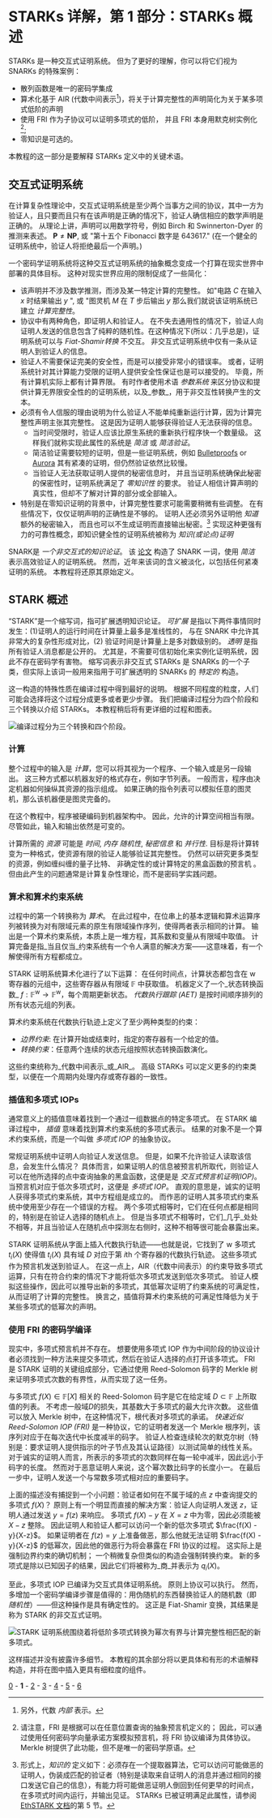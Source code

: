# STARKs 详解，第 1 部分：STARKs 概述

STARKs 是一种交互式证明系统。 但为了更好的理解，你可以将它们视为 SNARKs 的特殊案例：

- 散列函数是唯一的密码学集成
- 算术化基于 AIR (代数中间表示[^1])，将关于计算完整性的声明简化为关于某多项式低阶的声明
- 使用 FRI 作为子协议可以证明多项式的低阶， 并且 FRI 本身用默克树实例化 [^2];
- 零知识是可选的。

本教程的这一部分是要解释 STARKs 定义中的关键术语。

## 交互式证明系统

在计算复杂性理论中，交互式证明系统是至少两个当事方之间的协议，其中一方为验证人，且只要而且只有在该声明是正确的情况下，验证人确信相应的数学声明是正确的。 从理论上讲，声明可以用数学符号，例如 Birch 和 Swinnerton-Dyer 的推测来表述。 $\mathbf{P} \neq \mathbf{NP}$, 或 "第十五个 Fibonacci 数字是 643617." (在一个健全的证明系统中，验证人将拒绝最后一个声明。)

一个密码学证明系统将这种交互式证明系统的抽象概念变成一个打算在现实世界中部署的具体目标。 这种对现实世界应用的限制促成了一些简化：

- 该声明并不涉及数学推测，而涉及某一特定计算的完整性。 如"电路 $C$ 在输入 $x$ 时结果输出 $y$ ", 或 "图灵机 $M$ 在 $T$ 步后输出 $y$ 那么我们就说该证明系统已建立 _计算完整性_。
- 协议中有两种角色，即证明人和验证人。 在不失去通用性的情况下，验证人向证明人发送的信息包含了纯粹的随机性。在这种情况下(所以：几乎总是)，证明系统可以与 _Fiat-Shamir转换_ 不交互。 非交互式证明系统中仅有一条从证明人到验证人的信息。
- 验证人不需要保证完美的安全性，而是可以接受非常小的错误率。 或者，证明系统针对其计算能力受限的证明人提供安全性保证也是可以接受的。 毕竟，所有计算机实际上都有计算界限。 有时作者使用术语 _参数系统_ 来区分协议和提供计算无界限安全性的的证明系统，以及_参数_，用于非交互性转换产生的文本。
- 必须有令人信服的理由说明为什么验证人不能单纯重新运行计算，因为计算完整性声明主张其完整性。 这是因为证明人能够获得验证人无法获得的信息。
  - 当时间受限时，验证人应该比原生系统的重新执行程序快一个数量级。 这样我们就称实现此属性的系统是 _简洁_ 或 _简洁验证_。
  - 简洁验证需要较短的证明，但是一些证明系统，例如 [Bulletproofs](https://eprint.iacr.org/2017/1066.pdf) or [Aurora](https://eprint.iacr.org/2018/828.pdf) 其有紧凑的证明，但仍然验证依然比较慢。
  - 当验证人无法获取证明人提供的秘密信息时， 并且当证明系统确保此秘密的保密性时，证明系统满足了 _零知识性_ 的要求。 验证人相信计算声明的真实性，但却不了解对计算的部分或全部输入。
- 特别是在零知识证明的背景中，计算完整性要求可能需要稍微有些调整。 在有些情况下，仅仅证明声明的正确性是不够的。 证明人还必须另外证明他 _知道_ 额外的秘密输入， 而且也可以不生成证明而直接输出秘密。[^3] 实现这种更强有力的可靠性概念，即知识健全性的证明系统被称为 _知识(或论点)证明_

SNARK是 _一个非交互式的知识论证_。 该 [论文](https://eprint.iacr.org/2011/443.pdf) 构造了 SNARK 一词，使用 _简洁_ 表示高效验证人的证明系统。 然而，近年来该词的含义被淡化，以包括任何紧凑证明的系统。 本教程将还原其原始定义。

## STARK 概述

“STARK”是一个缩写词，指可扩展透明知识论证。 _可扩展_ 是指以下两件事情同时发生：(1)证明人的运行时间在计算量上最多是准线性的， 与在 SNARK 中允许其非常大的复杂性形成对比，(2) 验证时间是计算量上是多对数级别的。 _透明_ 是指所有验证人消息都是公开的。 尤其是，不需要可信初始化来实例化证明系统，因此不存在密码学有害物。 缩写词表示非交互式 STARKs 是 SNARKs 的一个子类，但实际上该词一般用来指用于可扩展透明的 SNARKs 的 _特定的_ 构造。

这一构造的特殊性质在编译过程中得到最好的说明。 根据不同程度的粒度，人们可能会选择将这个过程分成更多或者更少步骤。 我们把编译过程分为四个阶段和三个转换以介绍 STARKs。 本教程稍后将有更详细的过程和图表。

![编译过程分为三个转换和四个阶段。](./../../graphics/pipeline.svg "SNARKs 编译过程概述")

### 计算

整个过程中的输入是 _计算_，您可以将其视为一个程序、一个输入或是另一段输出。 这三种方式都以机器友好的格式存在，例如字节列表。 一般而言，程序由决定机器如何操纵其资源的指示组成。 如果正确的指令列表可以模拟任意的图灵机，那么该机器便是图灵完备的。

在这个教程中，程序被硬编码到机器架构中。 因此，允许的计算空间相当有限。 尽管如此，输入和输出依然是可变的。

计算所需的 _资源_ 可能是 _时间_, _内存_ _随机性_, _秘密信息_ 和 _并行性_. 目标是将计算转变为一种格式，使资源有限的验证人能够验证其完整性。 仍然可以研究更多类型的资源，例如缠纠缠的量子比特、 非确定性的或计算特定的黑盒函数的预言机 。 但由此产生的问题通常是计算复杂性理论，而不是密码学实践问题。

### 算术和算术约束系统

过程中的第一个转换称为 _算术_。 在此过程中，在位串上的基本逻辑和算术运算序列被转换为对有限域元素的原生有限域操作序列，使得两者表示相同的计算。 输出是一个算术约束系统，本质上是一堆方程，其系数和变量从有限域中取值。 计算完备是指_当且仅当_约束系统有一个令人满意的解决方案——这意味着，有一个解使得所有方程都成立。

STARK 证明系统算术化进行了以下运算： 在任何时间点，计算状态都包含在 $\mathsf{w}$ 寄存器的元组中，这些寄存器从有限域 $\mathbb{F}$ 中获取值。 机器定义了一个_状态转换函数_ $f : \mathbb{F}^\mathsf{w} \rightarrow \mathbb{F}^\mathsf{w}$，每个周期更新状态。 _代数执行跟踪 (AET)_ 是按时间顺序排列的所有状态元组的列表。

算术约束系统在代数执行轨迹上定义了至少两种类型的约束：

- _边界约束_: 在计算开始或结束时，指定的寄存器有一个给定的值。
- _转换约束_：任意两个连续的状态元组按照状态转换函数演化。

这些约束统称为_代数中间表示_或_AIR_。 高级 STARKs 可以定义更多的约束类型，以便在一个周期内处理内存或寄存器的一致性。

### 插值和多项式 IOPs

通常意义上的插值意味着找到一个通过一组数据点的特定多项式。 在 STARK 编译过程中， _插值_ 意味着找到算术约束系统的多项式表示。 结果的对象不是一个算术约束系统，而是一个叫做 _多项式 IOP_ 的抽象协议。

常规证明系统中证明人向验证人发送信息。 但是，如果不允许验证人读取该信息，会发生什么情况？ 具体而言，如果证明人的信息被预言机所取代，则验证人可以在他所选择的点中查询抽象的黑盒函数，这便是是 _交互式预言机证明(IOP)_。 当预言机对应于低次多项式时，这便是 _多项式 IOP_。 直观的意思是，诚实的证明人获得多项式约束系统，其中方程组是成立的。 而作恶的证明人其多项式约束系统中使用至少存在一个错误的方程。 两个多项式相等时，它们在任何点都是相同的，特别是在验证人选择的随机点上。 但是当多项式不相等时，它们_几乎_处处不相等，并且当验证人在随机点中探测左右侧时，这种不相等很可能会暴露出来。

STARK 证明系统从字面上插入代数执行轨迹——也就是说，它找到了 $\mathsf{w}$ 多项式 $t_i(X)$ 使得值 $t_i(X)$ 具有域 $D$ 对应于第 $i$th 个寄存器的代数执行轨迹。 这些多项式作为预言机发送到验证人。 在这一点上，AIR（代数中间表示）的约束导致多项式运算，只有在符合约束的情况下才能将低次多项式发送到低次多项式。 验证人模拟这些操作，因此可以推导出新的多项式，其低幂次证明了约束系统的可满足性，从而证明了计算的完整性。 换言之，插值将算术约束系统的可满足性降低为关于某些多项式的低幂次的声明。

### 使用 FRI 的密码学编译

现实中，多项式预言机并不存在。 想要使用多项式 IOP 作为中间阶段的协议设计者必须找到一种方法来提交多项式，然后在验证人选择的点打开该多项式。 FRI 是 STARK 证明的关键组成部分，它通过使用 Reed-Solomon 码字的 Merkle 树来证明多项式次数的有界性，从而实现了这一任务。

与多项式 $f(X)\in\mathbb{F}[X]$ 相关的 Reed-Solomon 码字是它在给定域 $D\subset\mathbb{F}$ 上所取值的列表。 不考虑一般域$D$的损失，其基数大于多项式的最大允许次数。 这些值可以放入 Merkle 树中，在这种情况下，根代表对多项式的承诺。 _快速近似 Reed-Solomon IOP (FRI)_ 是一种协议，它的证明者发送一个 Merkle 根序列，该序列对应于在每次迭代中长度减半的码字。 验证人检查连续轮次的默克尔树（特别是：要求证明人提供指示的叶子节点及其认证路径）以测试简单的线性关系。 对于诚实的证明人而言，所表示的多项式的次数同样在每一轮中减半，因此远小于码字的长度。 然而对于恶意证明人来说，这个幂次数比码字的长度小一。 在最后一步中，证明人发送一个与常数多项式相对应的重要码字。

上面的描述没有捕捉到一个小问题：验证者如何在不属于域的点 $z$ 中查询提交的多项式 $f(X)$？ 原则上有一个明显而直接的解决方案：验证人向证明人发送 $z$，证明人通过发送 $y=f(z)$ 来响应。 多项式 $f(X) - y$ 在 $X=z$ 中为零，因此必须能被 $X-z$ 整除。 因此证明人和验证人都可以访问一个新的低次多项式 $\frac{f(X) - y}{X-z}$。 如果证明者在 $f(z)=y$ 上准备做恶，那么他就无法证明 $\frac{f(X) - y}{X-z}$ 的低幂次，因此他的做恶行为将会暴露在 FRI 协议的过程。 这实际上是强制边界约束的确切机制； 一个稍微复杂但类似的构造会强制转换约束。 新的多项式是除以已知因子的结果，因此它们将被称为_商_并表示为 $q_i(X)$。

至此，多项式 IOP 已编译为交互式具体证明系统。 原则上协议可以执行。 然而，多增加一个密码学编译步骤是值得的：用伪随机的东西替换验证人的随机数（即 _随机性_）——但这种操作是具有确定性的。  这正是 Fiat-Shamir 变换，其结果是称为 STARK 的非交互式证明。

![STARK 证明系统围绕着将低阶多项式转换为幂次有界与计算完整性相匹配的新多项式。](./../../graphics/stark-overview.svg "SNARKs 编译过程概述")

这样描述并没有披露许多细节。 本教程的其余部分将以更具体和有形的术语解释构造，并将在图中插入更具有细粒度的组件。

[0](index) - **1** - [2](basic-tools) - [3](fri) - [4](stark) - [5](rescue-prime) - [6](faster)

[^1]: 另外，代数 _内部_ 表示。
[^2]: 请注意，FRI 是根据可以在任意位置查询的抽象预言机定义的； 因此，可以通过使用任何密码学向量承诺方案模拟预言机，将 FRI 协议编译为具体协议。 Merkle 树提供了此功能，但不是唯一的密码学原语。
[^3]: 形式上，_知识的_ 定义如下：必须存在一个提取器算法，它可以访问可能做恶的证明人，伪装成匹配的验证者（特别是读取来自证明人的消息并通过相同的接口发送它自己的信息），有能力将可能做恶证明人倒回到任何更早的时间点，在多项式时间内运行，并输出见证。 STARKs 已被证明满足此属性，请参阅 [EthSTARK 文档](https://eprint.iacr.org/2021/582.pdf)的第 5 节。
